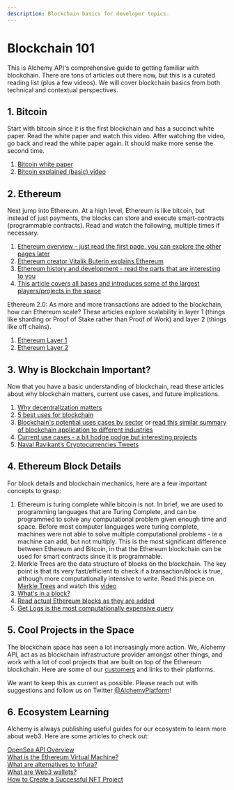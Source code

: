 ```yaml
---
description: Blockchain basics for developer topics.
---
```


# Blockchain 101

This is Alchemy API's comprehensive guide to getting familiar with blockchain. There are tons of articles out there now, but this is a curated reading list (plus a few videos). We will cover blockchain basics from both technical and contextual perspectives.

## 1. Bitcoin

Start with bitcoin since it is the first blockchain and has a succinct white paper. Read the white paper and watch this video. After watching the video, go back and read the white paper again. It should make more sense the second time.

1. [Bitcoin white paper](https://bitcoin.org/bitcoin.pdf)
2. [Bitcoin explained (basic) video](https://www.youtube.com/watch?v=bBC-nXj3Ng4)

## 2. Ethereum

Next jump into Ethereum. At a high level, Ethereum is like bitcoin, but instead of just payments, the blocks can store and execute smart-contracts (programmable contracts). Read and watch the following, multiple times if necessary.

1. [Ethereum overview - just read the first page, you can explore the other pages later](http://ethdocs.org/en/latest/introduction/what-is-ethereum.html)
2. [Ethereum creator Vitalik Buterin explains Ethereum](https://www.youtube.com/watch?v=66SaEDzlmP4l)
3. [Ethereum history and development - read the parts that are interesting to you](https://blockgeeks.com/guides/ethereum/)
4. [This article covers all bases and introduces some of the largest players/projects in the space](https://medium.com/@mattcondon/getting-up-to-speed-on-ethereum-63ed28821bbe)

Ethereum 2.0: As more and more transactions are added to the blockchain, how can Ethereum scale? These articles explore scalability in layer 1 (things like sharding or Proof of Stake rather than Proof of Work) and layer 2 (things like off chains).

1. [Ethereum Layer 1](https://docs.ethhub.io/ethereum-roadmap/ethereum-2.0/eth-2.0-phases/)
2. [Ethereum Layer 2](https://medium.com/l4-media/making-sense-of-ethereums-layer-2-scaling-solutions-state-channels-plasma-and-truebit-22cb40dcc2f4)

## 3. Why is Blockchain Important?

Now that you have a basic understanding of blockchain, read these articles about why blockchain matters, current use cases, and future implications.

1. [Why decentralization matters](https://medium.com/s/story/why-decentralization-matters-5e3f79f7638e)
2. [5 best uses for blockchain](https://medium.com/bitfwd/top-5-most-compelling-use-cases-for-blockchain-technology-d198e500e3d3)
3. [Blockchain's potential uses cases by sector](https://www.cbinsights.com/research/industries-disrupted-blockchain/) or [read this similar summary of blockchain application to different industries](https://lisk.io/academy/blockchain-basics/use-cases)
4. [Current use cases - a bit hodge podge but interesting projects](https://hackernoon.com/20-blockchain-use-cases-for-2018-you-should-know-f7d2919c191d)
5. [Naval Ravikant’s Cryptocurrencies Tweets](https://medium.com/the-naked-founder/naval-ravikants-36-tweets-on-cryptocurrencies-f9b2b64106c1)

## 4. Ethereum Block Details

For block details and blockchain mechanics, here are a few important concepts to grasp:

1. Ethereum is turing complete while bitcoin is not. In brief, we are used to programming languages that are Turing Complete, and can be programmed to solve any computational problem given enough time and space. Before most computer languages were turing complete, machines were not able to solve multiple computational problems - ie a machine can add, but not multiply. This is the most significant difference between Ethereum and Bitcoin, in that the Ethereum blockchain can be used for smart contracts since it is programmable.
2. Merkle Trees are the data structure of blocks on the blockchain. The key point is that its very fast/efficient to check if a transaction/block is true, although more computationally intensive to write. Read this piece on [Merkle Trees](https://hackernoon.com/merkle-tree-introduction-4c44250e2da7) and watch this [video](https://www.youtube.com/watch?v=WF5dNyFOqEc)
3. [What's in a block?](https://pegasys.tech/ethereum-explained-merkle-trees-world-state-transactions-and-more/)
4. [Read actual Ethereum blocks as they are added](https://etherscan.io)
5. [Get Logs is the most computationally expensive query](https://codeburst.io/deep-dive-into-ethereum-logs-a8d2047c7371)

## 5. Cool Projects in the Space

The blockchain space has seen a lot increasingly more action. We, Alchemy API, act as as blockchain infrastructure provider amongst other things, and work with a lot of cool projects that are built on top of the Ethereum blockchain. Here are some of our [customers](https://alchemyapi.io/customers) and links to their platforms.

We want to keep this as current as possible. Please reach out with suggestions and follow us on Twitter [@AlchemyPlatform](https://twitter.com/alchemyplatform)!

## 6. Ecosystem Learning

Alchemy is always publishing useful guides for our ecosystem to learn more about web3. Here are some articles to check out:

[OpenSea API Overview](https://www.alchemy.com/opensea-api-overview)\
[What is the Ethereum Virtual Machine?](https://www.alchemy.com/overviews/what-is-the-ethereum-virtual-machine-evm)\
[What are alternatives to Infura?](https://www.alchemy.com/infura-alternative)\
[What are Web3 wallets?](https://www.alchemy.com/web3-wallets-overview)\
[How to Create a Successful NFT Project](https://www.alchemy.com/overviews/how-to-create-a-successful-nft-project)&#x20;

